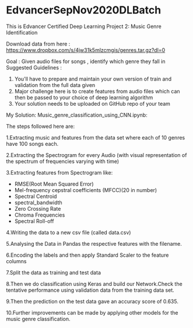 # EdvancerSepNov2020DLBatch
This is  Edvancer Certified Deep Learning Project 2: Music Genre Identification

Download data from here :  https://www.dropbox.com/s/4jw31k5mlzcmgis/genres.tar.gz?dl=0

Goal : Given audio files for songs , identify which genre they fall in 
Suggested Guidelines : 

1. You'll have to prepare and maintain your own version of train and validation from the full data given 
2. Major challenge here is to create features from audio files which can then be passed to your choice of deep learning algorithm 
3. Your solution needs to be uploaded on GitHub repo of your team

My Solution:
Music_genre_classification_using_CNN.ipynb:

The steps followed here are:

1.Extracting music and features from the data set where each of 10 genres have 100 songs each.

2.Extracting the Spectrogram for every Audio (with visual representation of the spectrum of frequencies varying with time)

3.Extracting features from Spectrogram like:
* RMSE(Root Mean Squared Error)
* Mel-frequency cepstral coefficients (MFCC)(20 in number)
* Spectral Centroid
* spectral_bandwidth
* Zero Crossing Rate
* Chroma Frequencies
* Spectral Roll-off

4.Writing the data to a new csv file (called data.csv)

5.Analysing the Data in Pandas the respective features with the filename.

6.Encoding the labels and then apply Standard Scaler to the feature columns

7.Split the data as training and test data

8.Then we do classification using Keras and build our Network.Check the tentative performance using validation data from the training data set.

9.Then the prediction on the test data gave an accuracy score of 0.635.

10.Further improvements can be made by applying other models for the music genre classification.
